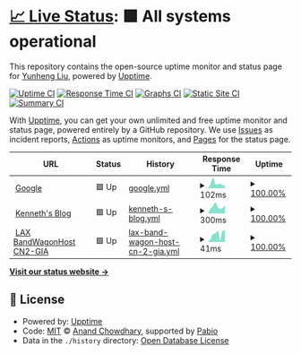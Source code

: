 # [📈 Live Status](https://Kookiejarz.github.io/uptime): <!--live status--> **🟩 All systems operational**

This repository contains the open-source uptime monitor and status page for [Yunheng Liu](https://liuu.org/), powered by [Upptime](https://github.com/upptime/upptime).

[![Uptime CI](https://github.com/Kookiejarz/uptime/workflows/Uptime%20CI/badge.svg)](https://github.com/Kookiejarz/uptime/actions?query=workflow%3A%22Uptime+CI%22)
[![Response Time CI](https://github.com/Kookiejarz/uptime/workflows/Response%20Time%20CI/badge.svg)](https://github.com/Kookiejarz/uptime/actions?query=workflow%3A%22Response+Time+CI%22)
[![Graphs CI](https://github.com/Kookiejarz/uptime/workflows/Graphs%20CI/badge.svg)](https://github.com/Kookiejarz/uptime/actions?query=workflow%3A%22Graphs+CI%22)
[![Static Site CI](https://github.com/Kookiejarz/uptime/workflows/Static%20Site%20CI/badge.svg)](https://github.com/Kookiejarz/uptime/actions?query=workflow%3A%22Static+Site+CI%22)
[![Summary CI](https://github.com/Kookiejarz/uptime/workflows/Summary%20CI/badge.svg)](https://github.com/Kookiejarz/uptime/actions?query=workflow%3A%22Summary+CI%22)

With [Upptime](https://upptime.js.org), you can get your own unlimited and free uptime monitor and status page, powered entirely by a GitHub repository. We use [Issues](https://github.com/Kookiejarz/uptime/issues) as incident reports, [Actions](https://github.com/Kookiejarz/uptime/actions) as uptime monitors, and [Pages](https://Kookiejarz.github.io/uptime) for the status page.

<!--start: status pages-->
<!-- This summary is generated by Upptime (https://github.com/upptime/upptime) -->
<!-- Do not edit this manually, your changes will be overwritten -->
<!-- prettier-ignore -->
| URL | Status | History | Response Time | Uptime |
| --- | ------ | ------- | ------------- | ------ |
| <img alt="" src="https://icons.duckduckgo.com/ip3/www.google.com.ico" height="13"> [Google](https://www.google.com) | 🟩 Up | [google.yml](https://github.com/Kookiejarz/uptime/commits/HEAD/history/google.yml) | <details><summary><img alt="Response time graph" src="./graphs/google/response-time-week.png" height="20"> 102ms</summary><br><a href="https://Kookiejarz.github.io/uptime/history/google"><img alt="Response time 103" src="https://img.shields.io/endpoint?url=https%3A%2F%2Fraw.githubusercontent.com%2FKookiejarz%2Fuptime%2FHEAD%2Fapi%2Fgoogle%2Fresponse-time.json"></a><br><a href="https://Kookiejarz.github.io/uptime/history/google"><img alt="24-hour response time 63" src="https://img.shields.io/endpoint?url=https%3A%2F%2Fraw.githubusercontent.com%2FKookiejarz%2Fuptime%2FHEAD%2Fapi%2Fgoogle%2Fresponse-time-day.json"></a><br><a href="https://Kookiejarz.github.io/uptime/history/google"><img alt="7-day response time 102" src="https://img.shields.io/endpoint?url=https%3A%2F%2Fraw.githubusercontent.com%2FKookiejarz%2Fuptime%2FHEAD%2Fapi%2Fgoogle%2Fresponse-time-week.json"></a><br><a href="https://Kookiejarz.github.io/uptime/history/google"><img alt="30-day response time 103" src="https://img.shields.io/endpoint?url=https%3A%2F%2Fraw.githubusercontent.com%2FKookiejarz%2Fuptime%2FHEAD%2Fapi%2Fgoogle%2Fresponse-time-month.json"></a><br><a href="https://Kookiejarz.github.io/uptime/history/google"><img alt="1-year response time 103" src="https://img.shields.io/endpoint?url=https%3A%2F%2Fraw.githubusercontent.com%2FKookiejarz%2Fuptime%2FHEAD%2Fapi%2Fgoogle%2Fresponse-time-year.json"></a></details> | <details><summary><a href="https://Kookiejarz.github.io/uptime/history/google">100.00%</a></summary><a href="https://Kookiejarz.github.io/uptime/history/google"><img alt="All-time uptime 100.00%" src="https://img.shields.io/endpoint?url=https%3A%2F%2Fraw.githubusercontent.com%2FKookiejarz%2Fuptime%2FHEAD%2Fapi%2Fgoogle%2Fuptime.json"></a><br><a href="https://Kookiejarz.github.io/uptime/history/google"><img alt="24-hour uptime 100.00%" src="https://img.shields.io/endpoint?url=https%3A%2F%2Fraw.githubusercontent.com%2FKookiejarz%2Fuptime%2FHEAD%2Fapi%2Fgoogle%2Fuptime-day.json"></a><br><a href="https://Kookiejarz.github.io/uptime/history/google"><img alt="7-day uptime 100.00%" src="https://img.shields.io/endpoint?url=https%3A%2F%2Fraw.githubusercontent.com%2FKookiejarz%2Fuptime%2FHEAD%2Fapi%2Fgoogle%2Fuptime-week.json"></a><br><a href="https://Kookiejarz.github.io/uptime/history/google"><img alt="30-day uptime 100.00%" src="https://img.shields.io/endpoint?url=https%3A%2F%2Fraw.githubusercontent.com%2FKookiejarz%2Fuptime%2FHEAD%2Fapi%2Fgoogle%2Fuptime-month.json"></a><br><a href="https://Kookiejarz.github.io/uptime/history/google"><img alt="1-year uptime 100.00%" src="https://img.shields.io/endpoint?url=https%3A%2F%2Fraw.githubusercontent.com%2FKookiejarz%2Fuptime%2FHEAD%2Fapi%2Fgoogle%2Fuptime-year.json"></a></details>
| <img alt="" src="https://icons.duckduckgo.com/ip3/liuu.org.ico" height="13"> [Kenneth's Blog](https://liuu.org) | 🟩 Up | [kenneth-s-blog.yml](https://github.com/Kookiejarz/uptime/commits/HEAD/history/kenneth-s-blog.yml) | <details><summary><img alt="Response time graph" src="./graphs/kenneth-s-blog/response-time-week.png" height="20"> 300ms</summary><br><a href="https://Kookiejarz.github.io/uptime/history/kenneth-s-blog"><img alt="Response time 355" src="https://img.shields.io/endpoint?url=https%3A%2F%2Fraw.githubusercontent.com%2FKookiejarz%2Fuptime%2FHEAD%2Fapi%2Fkenneth-s-blog%2Fresponse-time.json"></a><br><a href="https://Kookiejarz.github.io/uptime/history/kenneth-s-blog"><img alt="24-hour response time 361" src="https://img.shields.io/endpoint?url=https%3A%2F%2Fraw.githubusercontent.com%2FKookiejarz%2Fuptime%2FHEAD%2Fapi%2Fkenneth-s-blog%2Fresponse-time-day.json"></a><br><a href="https://Kookiejarz.github.io/uptime/history/kenneth-s-blog"><img alt="7-day response time 300" src="https://img.shields.io/endpoint?url=https%3A%2F%2Fraw.githubusercontent.com%2FKookiejarz%2Fuptime%2FHEAD%2Fapi%2Fkenneth-s-blog%2Fresponse-time-week.json"></a><br><a href="https://Kookiejarz.github.io/uptime/history/kenneth-s-blog"><img alt="30-day response time 355" src="https://img.shields.io/endpoint?url=https%3A%2F%2Fraw.githubusercontent.com%2FKookiejarz%2Fuptime%2FHEAD%2Fapi%2Fkenneth-s-blog%2Fresponse-time-month.json"></a><br><a href="https://Kookiejarz.github.io/uptime/history/kenneth-s-blog"><img alt="1-year response time 355" src="https://img.shields.io/endpoint?url=https%3A%2F%2Fraw.githubusercontent.com%2FKookiejarz%2Fuptime%2FHEAD%2Fapi%2Fkenneth-s-blog%2Fresponse-time-year.json"></a></details> | <details><summary><a href="https://Kookiejarz.github.io/uptime/history/kenneth-s-blog">100.00%</a></summary><a href="https://Kookiejarz.github.io/uptime/history/kenneth-s-blog"><img alt="All-time uptime 100.00%" src="https://img.shields.io/endpoint?url=https%3A%2F%2Fraw.githubusercontent.com%2FKookiejarz%2Fuptime%2FHEAD%2Fapi%2Fkenneth-s-blog%2Fuptime.json"></a><br><a href="https://Kookiejarz.github.io/uptime/history/kenneth-s-blog"><img alt="24-hour uptime 100.00%" src="https://img.shields.io/endpoint?url=https%3A%2F%2Fraw.githubusercontent.com%2FKookiejarz%2Fuptime%2FHEAD%2Fapi%2Fkenneth-s-blog%2Fuptime-day.json"></a><br><a href="https://Kookiejarz.github.io/uptime/history/kenneth-s-blog"><img alt="7-day uptime 100.00%" src="https://img.shields.io/endpoint?url=https%3A%2F%2Fraw.githubusercontent.com%2FKookiejarz%2Fuptime%2FHEAD%2Fapi%2Fkenneth-s-blog%2Fuptime-week.json"></a><br><a href="https://Kookiejarz.github.io/uptime/history/kenneth-s-blog"><img alt="30-day uptime 100.00%" src="https://img.shields.io/endpoint?url=https%3A%2F%2Fraw.githubusercontent.com%2FKookiejarz%2Fuptime%2FHEAD%2Fapi%2Fkenneth-s-blog%2Fuptime-month.json"></a><br><a href="https://Kookiejarz.github.io/uptime/history/kenneth-s-blog"><img alt="1-year uptime 100.00%" src="https://img.shields.io/endpoint?url=https%3A%2F%2Fraw.githubusercontent.com%2FKookiejarz%2Fuptime%2FHEAD%2Fapi%2Fkenneth-s-blog%2Fuptime-year.json"></a></details>
| <img alt="" src="https://icons.duckduckgo.com/ip3/null.ico" height="13"> [LAX BandWagonHost CN2-GIA](us-west.liuu.org) | 🟩 Up | [lax-band-wagon-host-cn-2-gia.yml](https://github.com/Kookiejarz/uptime/commits/HEAD/history/lax-band-wagon-host-cn-2-gia.yml) | <details><summary><img alt="Response time graph" src="./graphs/lax-band-wagon-host-cn-2-gia/response-time-week.png" height="20"> 41ms</summary><br><a href="https://Kookiejarz.github.io/uptime/history/lax-band-wagon-host-cn-2-gia"><img alt="Response time 45" src="https://img.shields.io/endpoint?url=https%3A%2F%2Fraw.githubusercontent.com%2FKookiejarz%2Fuptime%2FHEAD%2Fapi%2Flax-band-wagon-host-cn-2-gia%2Fresponse-time.json"></a><br><a href="https://Kookiejarz.github.io/uptime/history/lax-band-wagon-host-cn-2-gia"><img alt="24-hour response time 60" src="https://img.shields.io/endpoint?url=https%3A%2F%2Fraw.githubusercontent.com%2FKookiejarz%2Fuptime%2FHEAD%2Fapi%2Flax-band-wagon-host-cn-2-gia%2Fresponse-time-day.json"></a><br><a href="https://Kookiejarz.github.io/uptime/history/lax-band-wagon-host-cn-2-gia"><img alt="7-day response time 41" src="https://img.shields.io/endpoint?url=https%3A%2F%2Fraw.githubusercontent.com%2FKookiejarz%2Fuptime%2FHEAD%2Fapi%2Flax-band-wagon-host-cn-2-gia%2Fresponse-time-week.json"></a><br><a href="https://Kookiejarz.github.io/uptime/history/lax-band-wagon-host-cn-2-gia"><img alt="30-day response time 45" src="https://img.shields.io/endpoint?url=https%3A%2F%2Fraw.githubusercontent.com%2FKookiejarz%2Fuptime%2FHEAD%2Fapi%2Flax-band-wagon-host-cn-2-gia%2Fresponse-time-month.json"></a><br><a href="https://Kookiejarz.github.io/uptime/history/lax-band-wagon-host-cn-2-gia"><img alt="1-year response time 45" src="https://img.shields.io/endpoint?url=https%3A%2F%2Fraw.githubusercontent.com%2FKookiejarz%2Fuptime%2FHEAD%2Fapi%2Flax-band-wagon-host-cn-2-gia%2Fresponse-time-year.json"></a></details> | <details><summary><a href="https://Kookiejarz.github.io/uptime/history/lax-band-wagon-host-cn-2-gia">100.00%</a></summary><a href="https://Kookiejarz.github.io/uptime/history/lax-band-wagon-host-cn-2-gia"><img alt="All-time uptime 98.76%" src="https://img.shields.io/endpoint?url=https%3A%2F%2Fraw.githubusercontent.com%2FKookiejarz%2Fuptime%2FHEAD%2Fapi%2Flax-band-wagon-host-cn-2-gia%2Fuptime.json"></a><br><a href="https://Kookiejarz.github.io/uptime/history/lax-band-wagon-host-cn-2-gia"><img alt="24-hour uptime 100.00%" src="https://img.shields.io/endpoint?url=https%3A%2F%2Fraw.githubusercontent.com%2FKookiejarz%2Fuptime%2FHEAD%2Fapi%2Flax-band-wagon-host-cn-2-gia%2Fuptime-day.json"></a><br><a href="https://Kookiejarz.github.io/uptime/history/lax-band-wagon-host-cn-2-gia"><img alt="7-day uptime 100.00%" src="https://img.shields.io/endpoint?url=https%3A%2F%2Fraw.githubusercontent.com%2FKookiejarz%2Fuptime%2FHEAD%2Fapi%2Flax-band-wagon-host-cn-2-gia%2Fuptime-week.json"></a><br><a href="https://Kookiejarz.github.io/uptime/history/lax-band-wagon-host-cn-2-gia"><img alt="30-day uptime 98.76%" src="https://img.shields.io/endpoint?url=https%3A%2F%2Fraw.githubusercontent.com%2FKookiejarz%2Fuptime%2FHEAD%2Fapi%2Flax-band-wagon-host-cn-2-gia%2Fuptime-month.json"></a><br><a href="https://Kookiejarz.github.io/uptime/history/lax-band-wagon-host-cn-2-gia"><img alt="1-year uptime 98.76%" src="https://img.shields.io/endpoint?url=https%3A%2F%2Fraw.githubusercontent.com%2FKookiejarz%2Fuptime%2FHEAD%2Fapi%2Flax-band-wagon-host-cn-2-gia%2Fuptime-year.json"></a></details>

<!--end: status pages-->

[**Visit our status website →**](https://Kookiejarz.github.io/uptime)

## 📄 License

- Powered by: [Upptime](https://github.com/upptime/upptime)
- Code: [MIT](./LICENSE) © [Anand Chowdhary](https://anandchowdhary.com), supported by [Pabio](https://pabio.com)
- Data in the `./history` directory: [Open Database License](https://opendatacommons.org/licenses/odbl/1-0/)
